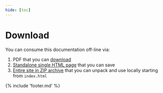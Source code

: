 ```yaml
---
hide: [toc]
---
```


# Download

You can consume this documentation off-line via:

1. PDF that you can [download](docs.pdf)
2. [Standalone single HTML page](docs.html) that you can save
1. [Entire site in ZIP archive](docs.zip) that you can unpack and use locally starting from `index.html`

{% include 'footer.md' %}
